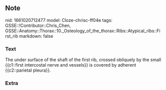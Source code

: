 ## Note
nid: 1661020712477
model: Cloze-chrisc-ff04e
tags: GSSE::!Contributor::Chris_Chen, GSSE::Anatomy::Thorax::10._Osteology_of_the_thorax::Ribs::Atypical_ribs::First_rib
markdown: false

### Text
<div class='toggle'>
  The under surface of the shaft of the first rib, crossed
  obliquely by the small {{c1::first intercostal nerve and
  vessels}} is covered by adherent {{c2::parietal pleura}}.
</div>

### Extra

